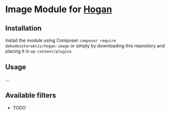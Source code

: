 # Image Module for [Hogan](https://github.com/dekodeinteraktiv/hogan-image)

## Installation
Install the module using Composer `composer require dekodeinteraktiv/hogan-image` or simply by downloading this repository and placing it in `wp-content/plugins`

## Usage
…

## Available filters
- TODO
